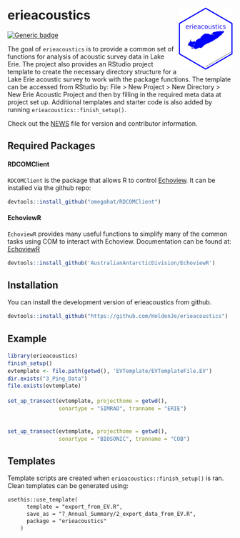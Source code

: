 
# erieacoustics <img src="man/figures/logo.png" align="right" height="139" />

<!-- badges: start -->
[![Generic badge](https://img.shields.io/badge/Dev-InProgress-<COLOR>.svg)](https://shields.io/)

<!-- badges: end -->

The goal of `erieacoustics` is to provide a common set of functions for analysis of acoustic survey data in Lake Erie. The project also provides an RStudio project template to create the necessary directory structure for a Lake Erie acoustic survey to work with the package functions. The template can be accessed from RStudio by: File > New Project > New Directory > New Erie Acoustic Project and then by filling in the required meta data at project set up. Additional templates and starter code is also added by running `erieacoustics::finish_setup()`.

Check out the [NEWS](NEWS.md) file for version and contributor information.

## Required Packages
#### RDCOMClient

`RDCOMClient` is the package that allows R to control [Echoview](https://echoview.com/). It can be installed via the github repo:

``` r
devtools::install_github("omegahat/RDCOMClient")
```

#### EchoviewR
`EchoviewR` provides many useful functions to simplify many of the common tasks using COM to interact with Echoview. Documentation can be found at: [EchoviewR](https://github.com/AustralianAntarcticDivision/EchoviewR)

``` r
devtools::install_github('AustralianAntarcticDivision/EchoviewR')
```


## Installation

You can install the development version of erieacoustics from github.

``` r
devtools::install_github("https://github.com/HoldenJe/erieacoustics") 
```

## Example

``` r
library(erieacoustics)
finish_setup()
evtemplate <- file.path(getwd(), 'EVTemplate/EVTemplateFile.EV')
dir.exists("3_Ping_Data")
file.exists(evtemplate)

set_up_transect(evtemplate, projecthome = getwd(), 
                sonartype = "SIMRAD", tranname = "ERIE")


set_up_transect(evtemplate, projecthome = getwd(), 
                sonartype = "BIOSONIC", tranname = "COB")

```

## Templates
Template scripts are created when `erieacoustics::finish_setup()` is ran. Clean templates can be generated using:
```
usethis::use_template(
      template = "export_from_EV.R",
      save_as = "7_Annual_Summary/2_export_data_from_EV.R",
      package = "erieacoustics"
    )
```
